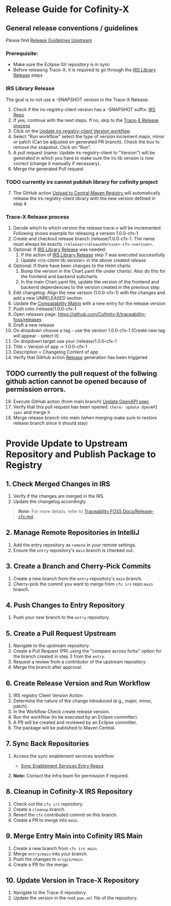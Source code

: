 # Release Guide for Cofinity-X

## General release conventions / guidelines

Please find [Release Guidelines Upstream](https://github.com/Cofinity-X/traceability-foss/blob/main/docs/RELEASE.md)

### Prerequisite:

- Make sure the Eclipse Git repository is in sync
- Before releasing Trace-X, it is required to go through the [IRS Library Release](#irs-library-release) steps

### IRS Library Release

The goal is to not use a -SNAPSHOT version in the Trace-X Release.

1) Check if the irs-registry-client version has a -SNAPSHOT suffix:  [IRS Repo](https://github.com/Cofinity-X/item-relationship-service/blob/main/pom.xml)
2) If yes, continue with the next steps. If no, skip to the [Trace-X Release process](#trace-x-release-process)
3) Click on the [Update irs-registry-client Version workflow](https://github.com/Cofinity-X/item-relationship-service/actions/workflows/update-registry-library.yaml).
4) Select "Run workflow" select the type of version increment major, minor or patch (Can be adjusted on generated PR branch). Check the box to remove the snapshot. Click on "Run".
5) A pull request (name: Update irs-registry-client to "Version") will be generated in which you have to make sure the irs lib version is now correct (change it manually if necessary).
6) Merge the generated Pull request
### TODO currently irs cannot publish library for cofinity project
7) The GitHub action [Upload to Central Maven Registry ](https://github.com/Cofinity-X/item-relationship-service/actions/workflows/maven-deploy.yaml) will automatically release the irs-registry-client library with the new version defined in step 4

### Trace-X Release process

1) Decide which to which version the release trace-x will be incremented. Following shows example for releasing a version 1.0.0-cfx-1
2) Create and checkout release branch /release/1.0.0-cfx-1. The name must always be exactly `/release/<releaseVersion>-cfx-<version>`.
3) Optional: If [IRS Library Release](#irs-library-release) was needed:
    1) If the action of [IRS Library Release](#irs-library-release) step 7 was executed successfully
    2) Update <irs-client-lib.version> in the above created release
4) Optional: If there have been changes to the Helm charts
   1) Bump the version in the Chart.yaml file under charts/. Also do this for the frontend and backend subcharts
   2) In the main Chart.yaml file, update the version of the frontend and backend dependencies to the version created in the previous step
5) Edit changelog: Align the new version (1.0.0-cfx-1) with the changes and add a new UNRELEASED section
6) Update the [Compatability Matrix](https://github.com/Cofinity-X/traceability-foss/blob/main/COMPATIBILITY_MATRIX.md) with a new entry for the release version
7) Push onto /release/1.0.0-cfx-1
9) Open releases page: https://github.com/Cofinity-X/traceability-foss/releases
10) Draft a new release
11) On dropdown choose a tag - use the version 1.0.0-cfx-1 (Create new tag will appear - select it)
12) On dropdown target use your /release/1.0.0-cfx-1
13) Title = Version of app -> 1.0.0-cfx-1
14) Description = Changelog Content of app
15) Verify that GitHub action [Release](https://github.com/Cofinity-X/traceability-foss/actions/workflows/cofinity-docker-image.yml) generation has been triggered
## TODO currently the pull request of the follwing github action cannot be opened because of permission errors.
16) Execute GitHub action (from main branch) [Update OpenAPI spec](https://github.com/Cofinity-X/traceability-foss/actions/workflows/update-openapi-spec.yml)
17) Verify that this pull request has been opened: `chore: update OpenAPI spec` and merge it
18) Merge release branch into main (when merging make sure to restore release branch since it should stay)

# Provide Update to Upstream Repository and Publish Package to Registry

## 1. Check Merged Changes in IRS

1. Verify if the changes are merged in the IRS.
2. Update the changelog accordingly.

> **Note:** For more details, refer to [Traceability FOSS Docs/Release-cfx.md](#irs-library-release).

## 2. Manage Remote Repositories in IntelliJ

1. Add the entry repository as `remote` in your remote settings.
2. Ensure the `entry` repository's `main` branch is checked out.

## 3. Create a Branch and Cherry-Pick Commits

1. Create a new branch from the `entry` repository's `main` branch.
2. Cherry-pick the commit you want to merge from `cfx irs` repo `main` branch.

## 4. Push Changes to Entry Repository

1. Push your new branch to the `entry` repository.

## 5. Create a Pull Request Upstream

1. Navigate to the upstream repository.
2. Create a Pull Request (PR) using the "compare across forks" option for the branch created in step 3 from the `entry`.
3. Request a review from a contributor of the upstream repository.
4. Merge the branch after approval.

## 6. Create Release Version and Run Workflow

1. IRS registry Client Version Action
2. Determine the nature of the change introduced (e.g., major, minor, patch).
3. In the Workflow Check create release version.
4. Run the workflow (to be executed by an Eclipse committer).
5. A PR will be created and reviewed by an Eclipse committer.
6. The package will be published to Maven Central.

## 7. Sync Back Repositories

1. Access the sync enablement services workflow:

    - [Sync Enablement Services Entry Repos](https://github.com/Cofinity-X/entry-pipelines/actions/workflows/sync-enablement-services-entry-repos.yaml)

2. **Note:** Contact the infra team for permission if required.

## 8. Cleanup in Cofinity-X IRS Repository

1. Check out the `cfx irs` repository.
2. Create a `cleanup` branch.
3. Revert the `cfx` contributed commit on this branch.
4. Create a PR to merge into `main`.

## 9. Merge Entry Main into Cofinity IRS Main

1. Create a new branch from `cfx irs main`.
2. Merge `entry/main` into your branch.
3. Push the changes to `origin/main`.
4. Create a PR for the merge.

## 10. Update Version in Trace-X Repository

1. Navigate to the Trace-X repository.
2. Update the version in the root `pom.xml` file of the repository.
